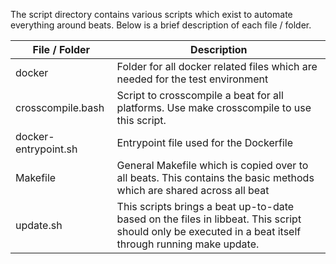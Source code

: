 The script directory contains various scripts which exist to automate everything around beats.
Below is a brief description of each file / folder.


| File / Folder        | Description                                                                                                                                            |
|----------------------|--------------------------------------------------------------------------------------------------------------------------------------------------------|
| docker               | Folder for all docker related files which are needed for the test environment                                                                          |
| crosscompile.bash    | Script to crosscompile a beat for all platforms. Use make crosscompile to use this script.                                                             |
| docker-entrypoint.sh | Entrypoint file used for the Dockerfile                                                                                                                |
| Makefile             | General Makefile which is copied over to all beats. This contains the basic methods which are shared across all beat                                   |
| update.sh            | This scripts brings a beat up-to-date based on the files in libbeat. This script should only be executed in a beat itself through running make update. |
